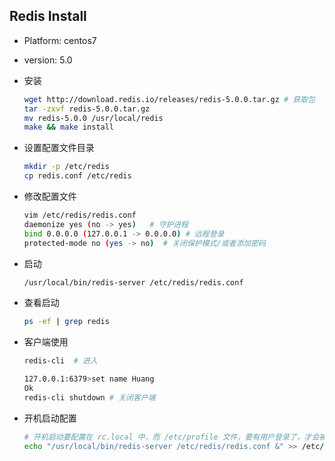 ## Redis Install

* Platform: centos7

* version: 5.0

* 安装

  ```bash
  wget http://download.redis.io/releases/redis-5.0.0.tar.gz # 获取包
  tar -zxvf redis-5.0.0.tar.gz
  mv redis-5.0.0 /usr/local/redis
  make && make install
  ```

* 设置配置文件目录

  ```bash
  mkdir -p /etc/redis
  cp redis.conf /etc/redis
  ```

* 修改配置文件

  ```bash
  vim /etc/redis/redis.conf
  daemonize yes (no -> yes)   # 守护进程
  bind 0.0.0.0 (127.0.0.1 -> 0.0.0.0) # 远程登录
  protected-mode no (yes -> no)  # 关闭保护模式/或者添加密码
  ```

* 启动

  ```bash
  /usr/local/bin/redis-server /etc/redis/redis.conf
  ```

* 查看启动

  ```bash
  ps -ef | grep redis
  ```

* 客户端使用

  ```bash
  redis-cli  # 进入
  
  127.0.0.1:6379>set name Huang
  Ok
  redis-cli shutdown # 关闭客户端
  ```

* 开机启动配置

  ```bash
  # 开机启动要配置在 rc.local 中，而 /etc/profile 文件，要有用户登录了，才会被执行。
  echo "/usr/local/bin/redis-server /etc/redis/redis.conf &" >> /etc/rc.local
  ```

  

